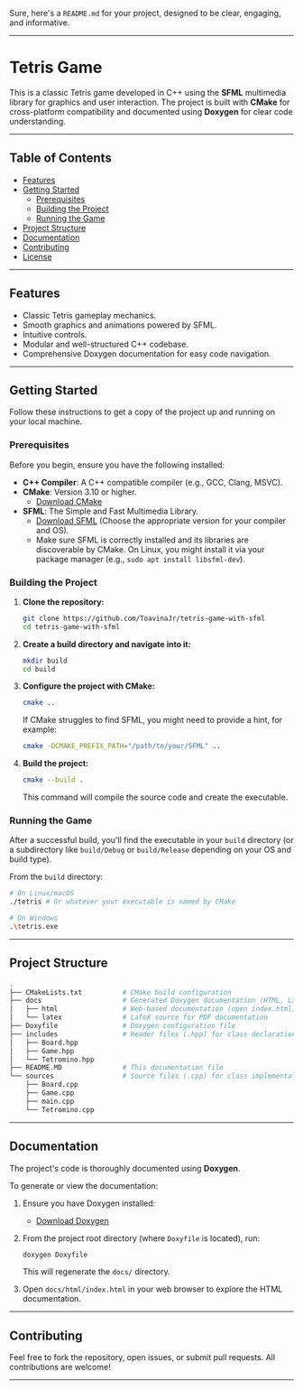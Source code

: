 Sure, here's a `README.md` for your project, designed to be clear, engaging, and informative.

-----

# Tetris Game

This is a classic Tetris game developed in C++ using the **SFML** multimedia library for graphics and user interaction. The project is built with **CMake** for cross-platform compatibility and documented using **Doxygen** for clear code understanding.

-----

## Table of Contents

  * [Features](https://www.google.com/search?q=%23features)
  * [Getting Started](https://www.google.com/search?q=%23getting-started)
      * [Prerequisites](https://www.google.com/search?q=%23prerequisites)
      * [Building the Project](https://www.google.com/search?q=%23building-the-project)
      * [Running the Game](https://www.google.com/search?q=%23running-the-game)
  * [Project Structure](https://www.google.com/search?q=%23project-structure)
  * [Documentation](https://www.google.com/search?q=%23documentation)
  * [Contributing](https://www.google.com/search?q=%23contributing)
  * [License](https://www.google.com/search?q=%23license)

-----

## Features

  * Classic Tetris gameplay mechanics.
  * Smooth graphics and animations powered by SFML.
  * Intuitive controls.
  * Modular and well-structured C++ codebase.
  * Comprehensive Doxygen documentation for easy code navigation.

-----

## Getting Started

Follow these instructions to get a copy of the project up and running on your local machine.

### Prerequisites

Before you begin, ensure you have the following installed:

  * **C++ Compiler**: A C++ compatible compiler (e.g., GCC, Clang, MSVC).
  * **CMake**: Version 3.10 or higher.
      * [Download CMake](https://cmake.org/download/)
  * **SFML**: The Simple and Fast Multimedia Library.
      * [Download SFML](https://www.google.com/search?q=https://www.org/download/sfml/) (Choose the appropriate version for your compiler and OS).
      * Make sure SFML is correctly installed and its libraries are discoverable by CMake. On Linux, you might install it via your package manager (e.g., `sudo apt install libsfml-dev`).

### Building the Project

1. **Clone the repository:**

    ```bash
    git clone https://github.com/ToavinaJr/tetris-game-with-sfml
    cd tetris-game-with-sfml
    ```

2. **Create a build directory and navigate into it:**

    ```bash
    mkdir build
    cd build
    ```

3. **Configure the project with CMake:**

    ```bash
    cmake ..
    ```

    If CMake struggles to find SFML, you might need to provide a hint, for example:

    ```bash
    cmake -DCMAKE_PREFIX_PATH="/path/to/your/SFML" ..
    ```

4. **Build the project:**

    ```bash
    cmake --build .
    ```

    This command will compile the source code and create the executable.

### Running the Game

After a successful build, you'll find the executable in your `build` directory (or a subdirectory like `build/Debug` or `build/Release` depending on your OS and build type).

From the `build` directory:

```bash
# On Linux/macOS
./tetris # Or whatever your executable is named by CMake

# On Windows
.\tetris.exe
```

-----

## Project Structure

```bash
.
├── CMakeLists.txt          # CMake build configuration
├── docs                    # Generated Doxygen documentation (HTML, LaTeX)
│   ├── html                # Web-based documentation (open index.html)
│   └── latex               # LaTeX source for PDF documentation
├── Doxyfile                # Doxygen configuration file
├── includes                # Header files (.hpp) for class declarations
│   ├── Board.hpp
│   ├── Game.hpp
│   └── Tetromino.hpp
├── README.MD               # This documentation file
└── sources                 # Source files (.cpp) for class implementations
    ├── Board.cpp
    ├── Game.cpp
    ├── main.cpp
    └── Tetromino.cpp
```

-----

## Documentation

The project's code is thoroughly documented using **Doxygen**.

To generate or view the documentation:

1. Ensure you have Doxygen installed:
      * [Download Doxygen](https://www.doxygen.nl/download.html)
2. From the project root directory (where `Doxyfile` is located), run:

    ```bash
    doxygen Doxyfile
    ```

    This will regenerate the `docs/` directory.
3. Open `docs/html/index.html` in your web browser to explore the HTML documentation.

-----

## Contributing

Feel free to fork the repository, open issues, or submit pull requests. All contributions are welcome\!

-----
